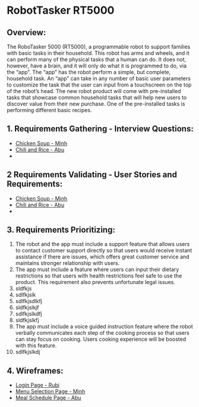 # RobotTasker RT5000

## Overview:
The RoboTasker 5000 (RT5000), a programmable robot to support families with basic tasks in their household. This robot has arms and wheels, and it can perform many of the physical tasks that a human can do. It does not, however, have a brain, and it will only do what it is programmed to do, via the “app”. The “app” has the robot perform a simple, but complete, household task. An “app” can take in any number of basic user parameters to customize the task that the user can input from a touchscreen on the top of the robot’s head. 
The new robot product will come with pre-installed tasks that showcase common household tasks that will help new users to discover value from their new purchase. One of the pre-installed tasks is performing different basic recipes.

## 1. Requirements Gathering - Interview Questions: 
- [Chicken Soup - Minh](/Minh/MinhIQ.md)
- [Chili and Rice - Abu](/Abu/InterviewQuestions.md)
-

## 2 Requirements Validating - User Stories and Requirements:
- [Chicken Soup - Minh](/Minh/Muserstories.md)
- [Chili and Rice - Abu](/Abu/UserStories.md)
- 

## 3. Requirements Prioritizing:
1. The robot and the app must include a support feature that allows users to contact customer support directly so that users would receive instant assistance if there are issues, which offers great customer service and maintains stronger relationship with users.
2. The app must include a feature where users can input their dietary restrictions so that users with health restrictions feel safe to use the product. This requirement also prevents unfortunate legal issues. 
3. sldfkjs
4. sdlfkjslk
5. sdlfkjsdlkfj
6. sldfkjslkjf
7. sdlfkjslkdfj
8. sldfkjslkfj
9. The app must include a voice guided instruction feature where the robot verbally communicates each step of the cooking process so that users can stay focus on cooking. Users cooking experience will be boosted with this feature. 
10. sdlfkjslkdj

## 4. Wireframes:
- [Login Page - Rubi](/Minh/MinhIQ.md)
- [Menu Selection Page - Minh](/Minh/Mwireframe.md)
- [Meal Schedule Page - Abu](/Minh/MinhIQ.md)
